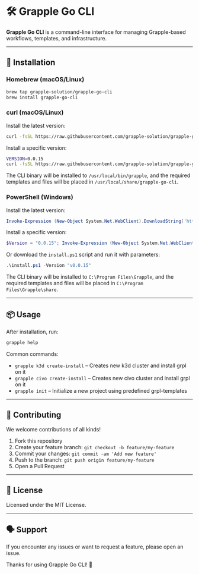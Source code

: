 # 🛠️ Grapple Go CLI

**Grapple Go CLI** is a command-line interface for managing Grapple-based workflows, templates, and infrastructure.

---

## 🚀 Installation

### Homebrew (macOS/Linux)

```bash
brew tap grapple-solution/grapple-go-cli
brew install grapple-go-cli
```

### curl (macOS/Linux)

Install the latest version:

```bash
curl -fsSL https://raw.githubusercontent.com/grapple-solution/grapple-go-cli/main/install.sh | bash
```

Install a specific version:

```bash
VERSION=0.0.15
curl -fsSL https://raw.githubusercontent.com/grapple-solution/grapple-go-cli/main/install.sh | bash -s -- $VERSION
```

The CLI binary will be installed to `/usr/local/bin/grapple`, and the required templates and files will be placed in `/usr/local/share/grapple-go-cli`.

### PowerShell (Windows)

Install the latest version:

```powershell
Invoke-Expression (New-Object System.Net.WebClient).DownloadString('https://raw.githubusercontent.com/grapple-solution/grapple-go-cli/main/install.ps1')
```

Install a specific version:

```powershell
$Version = "0.0.15"; Invoke-Expression (New-Object System.Net.WebClient).DownloadString('https://raw.githubusercontent.com/grapple-solution/grapple-go-cli/main/install.ps1')
```

Or download the `install.ps1` script and run it with parameters:

```powershell
.\install.ps1 -Version "v0.0.15"
```

The CLI binary will be installed to `C:\Program Files\Grapple`, and the required templates and files will be placed in `C:\Program Files\Grapple\share`.

---

## 📦 Usage

After installation, run:

```bash
grapple help
```

Common commands:

- `grapple k3d create-install` – Creates new k3d cluster and install grpl on it
- `grapple civo create-install` – Creates new civo cluster and install grpl on it
- `grapple init` – Initialize a new project using predefined grpl-templates

---


## 🤝 Contributing

We welcome contributions of all kinds!

1. Fork this repository
2. Create your feature branch: `git checkout -b feature/my-feature`
3. Commit your changes: `git commit -am 'Add new feature'`
4. Push to the branch: `git push origin feature/my-feature`
5. Open a Pull Request

---

## 📄 License

Licensed under the MIT License.

---

## 🗣️ Support

If you encounter any issues or want to request a feature, please open an issue.

Thanks for using Grapple Go CLI! 🙌
